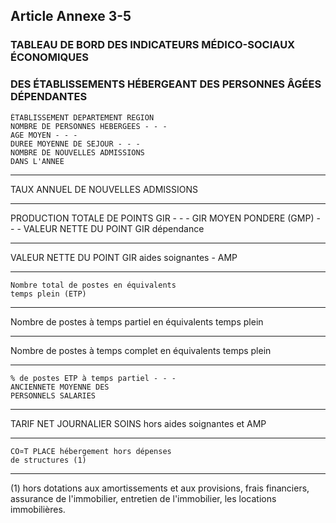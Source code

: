## Article Annexe 3-5

### TABLEAU DE BORD DES INDICATEURS MÉDICO-SOCIAUX ÉCONOMIQUES

### DES ÉTABLISSEMENTS HÉBERGEANT DES PERSONNES ÂGÉES DÉPENDANTES


```
ÉTABLISSEMENT DEPARTEMENT REGION
NOMBRE DE PERSONNES HEBERGEES - - -
AGE MOYEN - - -
DUREE MOYENNE DE SEJOUR - - -
NOMBRE DE NOUVELLES ADMISSIONS
DANS L'ANNEE
```
- - -
TAUX ANNUEL DE NOUVELLES
ADMISSIONS
- - -
PRODUCTION TOTALE DE POINTS GIR - - -
GIR MOYEN PONDERE (GMP) - - -
VALEUR NETTE DU POINT GIR
dépendance
- - -
VALEUR NETTE DU POINT GIR aides
soignantes - AMP
- - -

```
Nombre total de postes en équivalents
temps plein (ETP)
```
- - -
Nombre de postes à temps partiel en
équivalents temps plein
- - -
Nombre de postes à temps complet en
équivalents temps plein
- - -

```
% de postes ETP à temps partiel - - -
ANCIENNETE MOYENNE DES
PERSONNELS SALARIES
```
- - -
TARIF NET JOURNALIER SOINS hors
aides soignantes et AMP
- - -

```
CO¤T PLACE hébergement hors dépenses
de structures (1)
```
- - -
(1) hors dotations aux amortissements et aux provisions, frais financiers, assurance de l'immobilier, entretien de l'immobilier, les locations immobilières.

